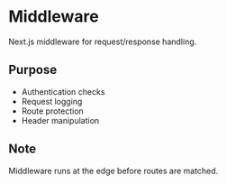 # Middleware

Next.js middleware for request/response handling.

## Purpose
- Authentication checks
- Request logging
- Route protection
- Header manipulation

## Note
Middleware runs at the edge before routes are matched.
